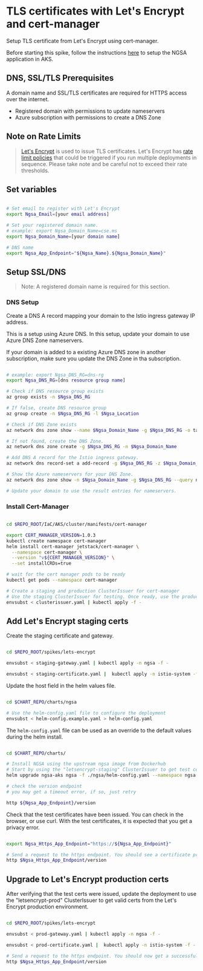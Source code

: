 # TLS certificates with Let's Encrypt and cert-manager

Setup TLS certificate from Let's Encrypt using cert-manager.

Before starting this spike, follow the instructions [here](../../IaC/AKS/README.md) to setup the NGSA application in AKS.

## DNS, SSL/TLS Prerequisites

 A domain name and SSL/TLS certificates are required for HTTPS access over the internet.

- Registered domain with permissions to update nameservers
- Azure subscription with permissions to create a DNS Zone

## Note on Rate Limits

>[Let's Encrypt](https://letsencrypt.org/) is used to issue TLS certificates.  Let's Encrypt has [rate limit policies](https://letsencrypt.org/docs/rate-limits/) that could be triggered if you run multiple deployments in sequence.  Please take note and be careful not to exceed their rate thresholds.

## Set variables

```bash

# Set email to register with Let's Encrypt
export Ngsa_Email=[your email address]

# Set your registered domain name.
# example: export Ngsa_Domain_Name=cse.ms
export Ngsa_Domain_Name=[your domain name]

# DNS name
export Ngsa_App_Endpoint="${Ngsa_Name}.${Ngsa_Domain_Name}"

```

## Setup SSL/DNS

> Note: A registered domain name is required for this section.

### DNS Setup

Create a DNS A record mapping your domain to the Istio ingress gateway IP address.

This is a setup using Azure DNS. In this setup, update your domain to use Azure DNS Zone nameservers.

If your domain is added to a existing Azure DNS zone in another subscription, make sure you update the DNS Zone in tha subscription.

```bash

# example: export Ngsa_DNS_RG=dns-rg
export Ngsa_DNS_RG=[dns resource group name]

# Check if DNS resource group exists
az group exists -n $Ngsa_DNS_RG

# If false, create DNS resource group
az group create -n $Ngsa_DNS_RG -l $Ngsa_Location

# Check if DNS Zone exists
az network dns zone show --name $Ngsa_Domain_Name -g $Ngsa_DNS_RG -o table

# If not found, create the DNS Zone.
az network dns zone create -g $Ngsa_DNS_RG -n $Ngsa_Domain_Name

# Add DNS A record for the Istio ingress gateway.
az network dns record-set a add-record -g $Ngsa_DNS_RG -z $Ngsa_Domain_Name -n $Ngsa_Name -a $INGRESS_PIP

# Show the Azure nameservers for your DNS Zone.
az network dns zone show -n $Ngsa_Domain_Name -g $Ngsa_DNS_RG --query nameServers -o tsv

# Update your domain to use the result entries for nameservers.

```

### Install Cert-Manager

```bash

cd $REPO_ROOT/IaC/AKS/cluster/manifests/cert-manager

export CERT_MANAGER_VERSION=1.0.3
kubectl create namespace cert-manager
helm install cert-manager jetstack/cert-manager \
  --namespace cert-manager \
  --version "v${CERT_MANAGER_VERSION}" \
  --set installCRDs=true

# wait for the cert manager pods to be ready
kubectl get pods --namespace cert-manager

# Create a staging and production ClusterIssuer for cert-manager
# Use the staging ClusterIssuer for testing. Once ready, use the production resource.
envsubst < clusterissuer.yaml | kubectl apply -f -

```

## Add Let's Encrypt staging certs

Create the staging certificate and gateway.

```bash

cd $REPO_ROOT/spikes/lets-encrypt

envsubst < staging-gateway.yaml | kubectl apply -n ngsa -f -

envsubst < staging-certificate.yaml |  kubectl apply -n istio-system -f -

```

Update the host field in the helm values file.

```bash

cd $CHART_REPO/charts/ngsa

# Use the helm-config.yaml file to configure the deployment
envsubst < helm-config.example.yaml > helm-config.yaml

```

The `helm-config.yaml` file can be used as an override to the default values during the helm install.

```bash

cd $CHART_REPO/charts/

# Install NGSA using the upstream ngsa image from Dockerhub
# Start by using the "letsencrypt-staging" ClusterIssuer to get test certs from the Let's Encrypt staging environment.
helm upgrade ngsa-aks ngsa -f ./ngsa/helm-config.yaml --namespace ngsa --set cert.enabled=false --set gateway.name=ngsa-gateway

# check the version endpoint
# you may get a timeout error, if so, just retry

http ${Ngsa_App_Endpoint}/version

```

Check that the test certificates have been issued. You can check in the browser, or use curl. With the test certificates, it is expected that you get a privacy error.

```bash

export Ngsa_Https_App_Endpoint="https://${Ngsa_App_Endpoint}"

# Send a request to the https endpoint. You should see a certificate problem. This is expected with the staging certificates from Let's Encrypt.
http $Ngsa_Https_App_Endpoint/version

```

## Upgrade to Let's Encrypt production certs

After verifying that the test certs were issued, update the deployment to use the "letsencrypt-prod" ClusterIssuer to get valid certs from the Let's Encrypt production environment.

```bash

cd $REPO_ROOT/spikes/lets-encrypt

envsubst < prod-gateway.yaml | kubectl apply -n ngsa -f -

envsubst < prod-certificate.yaml |  kubectl apply -n istio-system -f -

# Send a request to the https endpoint. You should now get a successful response
http $Ngsa_Https_App_Endpoint/version

```
